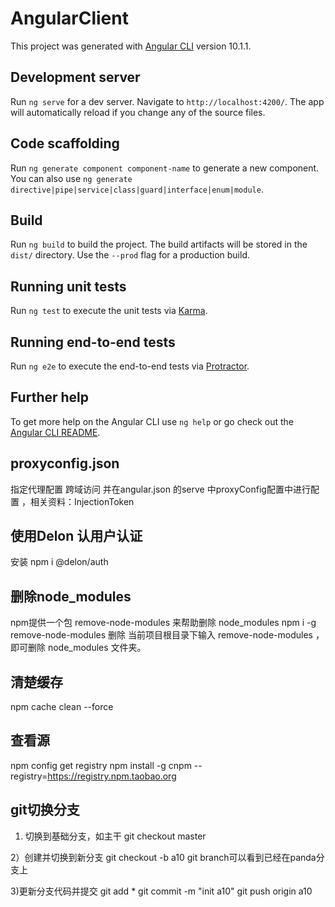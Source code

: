 # AngularClient

This project was generated with [Angular CLI](https://github.com/angular/angular-cli) version 10.1.1.

## Development server

Run `ng serve` for a dev server. Navigate to `http://localhost:4200/`. The app will automatically reload if you change any of the source files.

## Code scaffolding

Run `ng generate component component-name` to generate a new component. You can also use `ng generate directive|pipe|service|class|guard|interface|enum|module`.

## Build

Run `ng build` to build the project. The build artifacts will be stored in the `dist/` directory. Use the `--prod` flag for a production build.

## Running unit tests

Run `ng test` to execute the unit tests via [Karma](https://karma-runner.github.io).

## Running end-to-end tests

Run `ng e2e` to execute the end-to-end tests via [Protractor](http://www.protractortest.org/).

## Further help

To get more help on the Angular CLI use `ng help` or go check out the [Angular CLI README](https://github.com/angular/angular-cli/blob/master/README.md).




## proxyconfig.json
指定代理配置  跨域访问 并在angular.json 的serve 中proxyConfig配置中进行配置 ，相关资料：InjectionToken
## 使用Delon 认用户认证
安装 npm i @delon/auth


## 删除node_modules
npm提供一个包 remove-node-modules 来帮助删除 node_modules
npm i -g remove-node-modules
删除  当前项目根目录下输入 remove-node-modules ，即可删除 node_modules 文件夹。
## 清楚缓存
npm cache clean --force
## 查看源
npm config get registry 
npm install -g cnpm --registry=https://registry.npm.taobao.org







## git切换分支
1) 切换到基础分支，如主干
  git checkout master

2）创建并切换到新分支
  git checkout -b a10
  git branch可以看到已经在panda分支上

3)更新分支代码并提交
  git add *
  git commit -m "init a10"
  git push origin a10
